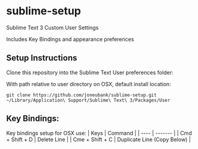 # sublime-setup
Sublime Text 3 Custom User Settings

Includes Key Bindings and appearance preferences

## Setup Instructions
Clone this repository into the Sublime Text User preferences folder:

With path relative to user directory on OSX, default install location:
```
git clone https://github.com/joneubank/sublime-setup.git ~/Library/Application\ Support/Sublime\ Text\ 3/Packages/User
```

## Key Bindings:
Key bindings setup for OSX use:
| Keys | Command |
| ---- | ------- |
| Cmd + Shift + D | Delete Line |
| Cme + Shift + C | Duplicate Line (Copy Below) |